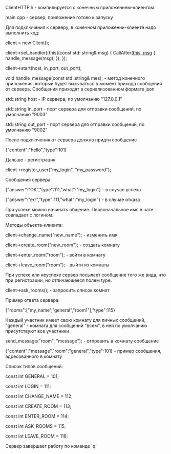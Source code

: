 ClientHTTP.h - компилируется с конечным приложением-клиентом

main.cpp - сервер, приложение готово к запуску

Для подключения к серверу, в конечном приложении-клиенте надо выполнить код:

  client = new Client();
  
  client->set_handler([this](const std::string& msg) {
       CallAfter([this, msg]() {
           handle_message(msg);
           });
       });
       
  client->start(host, in_port, out_port);

  void handle_message(const std::string& mes); - метод конечного приложения, который будет вызываться в момент прихода сообщений от сервера. Сообщения приходят в сериализованном формате json
  
std::string host - IP сервера, по умолчанию "127.0.0.1"

std::string in_port - порт сервера для отправки сообщений, по умолчанию "9003"

std::string out_port - порт сервера для отправки сообщений, по умолчанию "9002"

После подключения от сервера должно придти сообщение 

{"content":"hello","type":101}

Дальше - регистрация.

client->register_user("my_login", "my_password");

Сообщения сервера:

{"answer":"OK","type":111,"what":"my_login"} - в случае успеха

{"answer":"err","type":111,"what":"my_login"} - в случае отказа

При успехе можно начинать общение. Первоначальное имя в чате совпадает с логином.

Методы объекта-клиента:

client->change_name("new_name"); - изменить имя

client->сreate_room("new_room"); - создать комнату

client->enter_room("room"); - войти в комнату

client->leave_room("room"); - выйти из комнаты

При успехе или неуспехе сервер посылает сообщение того же вида, что при регистрации, но отличающееся полем type.

client->ask_rooms(); - запросить список комнат

Пример ответа сервера:

{"rooms":["my_name","general","room1"],"type":115}

Каждый участник имеет свою комнату для личных сообщений, "general" - комната для сообщений "всем", в ней по умолчанию присутствуют все участники

send_message("room", "message"); - отправить в комнату сообщение

{"content":"message","room":"general","type":101} - пример сообщения, адресованного в комнату

Список типов сообщений:

const int GENERAL = 101;

const int LOGIN = 111;

const int CHANGE_NAME = 112;

const int CREATE_ROOM = 113;

const int ENTER_ROOM = 114;

const int ASK_ROOMS = 115;

const int LEAVE_ROOM = 116;

Сервер завершает работу по команде 'q'

